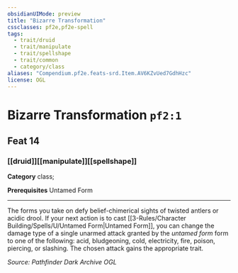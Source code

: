 ```yaml
---
obsidianUIMode: preview
title: "Bizarre Transformation"
cssclasses: pf2e,pf2e-spell
tags:
  - trait/druid
  - trait/manipulate
  - trait/spellshape
  - trait/common
  - category/class
aliases: "Compendium.pf2e.feats-srd.Item.AV6KZvUed7GdhHzc"
license: OGL
---
```

# Bizarre Transformation `pf2:1`
## Feat 14
### [[druid]][[manipulate]][[spellshape]]

**Category** class; 



**Prerequisites** Untamed Form
* * *
The forms you take on defy belief-chimerical sights of twisted antlers or acidic drool. If your next action is to cast [[3-Rules/Character Building/Spells/U/Untamed Form|Untamed Form]], you can change the damage type of a single unarmed attack granted by the _untamed form_ form to one of the following: acid, bludgeoning, cold, electricity, fire, poison, piercing, or slashing. The chosen attack gains the appropriate trait.

*Source: Pathfinder Dark Archive*
*OGL*